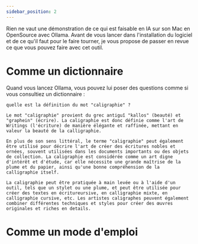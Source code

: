 ```yaml
---
sidebar_position: 2
---
```


Rien ne vaut une démonstration de ce qui est faisable en IA sur son Mac en OpenSource avec Ollama. Avant de vous lancer dans l'installation du logiciel et de ce qu'il faut pour le faire tourner, je vous propose de passer en revue ce que vous pouvez faire avec cet outil.

# Comme un dictionnaire

Quand vous lancez Ollama, vous pouvez lui poser des questions comme si vous consultiez un dictionnaire :

```
quelle est la définition du mot "caligraphie" ?

Le mot "caligraphie" provient du grec antiguî "kallos" (beauté) et "graphein" (écrire). La caligraphie est donc définie comme l'art de  Writings (l'écriture) de manière élégante et raffinée, mettant en valeur la beauté de la calligraphie.

En plus de son sens littéral, le terme "caligraphie" peut également être utilisé pour décrire l'art de créer des écritures nobles et ornées, souvent utilisées dans les documents importants ou des objets de collection. La caligraphie est considérée comme un art digne d'intérêt et d'étude, car elle nécessite une grande maîtrise de la plume et du papier, ainsi qu'une bonne compréhension de la calligraphie itself.

La caligraphie peut être pratiquée à main levée ou à l'aide d'un outil, tels que un stylet ou une plume, et peut être utilisée pour créer des textes en écritureursive, en calligraphie mixte, en calligraphie cursive, etc. Les artistes caligraphes peuvent également combiner différentes techniques et styles pour créer des œuvres originales et riches en details.
```
# Comme un mode d'emploi

